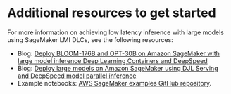# Additional resources to get started<a name="realtime-endpoints-large-model-tutorials-resources"></a>

 For more information on achieving low latency inference with large models using SageMaker LMI DLCs, see the following resources: 
+  Blog: [Deploy BLOOM\-176B and OPT\-30B on Amazon SageMaker with large model inference Deep Learning Containers and DeepSpeed](http://aws.amazon.com/blogs/machine-learning/deploy-bloom-176b-and-opt-30b-on-amazon-sagemaker-with-large-model-inference-deep-learning-containers-and-deepspeed/) 
+  Blog: [Deploy large models on Amazon SageMaker using DJL Serving and DeepSpeed model parallel inference](http://aws.amazon.com/blogs/machine-learning/deploy-large-models-on-amazon-sagemaker-using-djlserving-and-deepspeed-model-parallel-inference/) 
+  Example notebooks: [AWS SageMaker examples GitHub repository](https://github.com/aws/amazon-sagemaker-examples/tree/7bcbec65be55a8c160bc757b051d7508c9114846/inference/nlp/realtime/llm)\. 